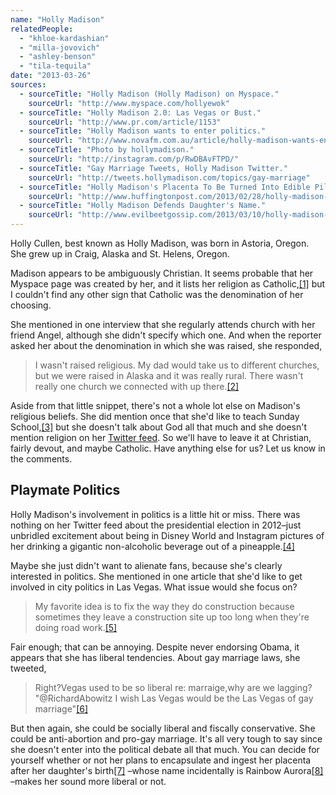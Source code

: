 ```yaml
---
name: "Holly Madison"
relatedPeople:
  - "khloe-kardashian"
  - "milla-jovovich"
  - "ashley-benson"
  - "tila-tequila"
date: "2013-03-26"
sources:
  - sourceTitle: "Holly Madison (Holly Madison) on Myspace."
    sourceUrl: "http://www.myspace.com/hollyewok"
  - sourceTitle: "Holly Madison 2.0: Las Vegas or Bust."
    sourceUrl: "http://www.pr.com/article/1153"
  - sourceTitle: "Holly Madison wants to enter politics."
    sourceUrl: "http://www.novafm.com.au/article/holly-madison-wants-enter-politics"
  - sourceTitle: "Photo by hollymadison."
    sourceUrl: "http://instagram.com/p/RwDBAvFTPD/"
  - sourceTitle: "Gay Marriage Tweets, Holly Madison Twitter."
    sourceUrl: "http://tweets.hollymadison.com/topics/gay-marriage"
  - sourceTitle: "Holly Madison's Placenta To Be Turned Into Edible Pills After Showgirl Gives Birth."
    sourceUrl: "http://www.huffingtonpost.com/2013/02/28/holly-madison-placenta-eat_n_2781461.html"
  - sourceTitle: "Holly Madison Defends Daughter's Name."
    sourceUrl: "http://www.evilbeetgossip.com/2013/03/10/holly-madison-defends-daughters-name/"
---
```


Holly Cullen, best known as Holly Madison, was born in Astoria, Oregon. She grew up in Craig, Alaska and St. Helens, Oregon.

Madison appears to be ambiguously Christian. It seems probable that her Myspace page was created by her, and it lists her religion as Catholic,<a class="source-citation" href="#http://www.myspace.com/hollyewok" title="Holly Madison (Holly Madison) on Myspace.">[1]</a> but I couldn't find any other sign that Catholic was the denomination of her choosing.

She mentioned in one interview that she regularly attends church with her friend Angel, although she didn't specify which one. And when the reporter asked her about the denomination in which she was raised, she responded,

>I wasn't raised religious. My dad would take us to different churches, but we were raised in Alaska and it was really rural. There wasn't really one church we connected with up there.<a class="source-citation" href="#http://www.pr.com/article/1153" title="Holly Madison 2.0: Las Vegas or Bust.">[2]</a>

Aside from that little snippet, there's not a whole lot else on Madison's religious beliefs. She did mention once that she'd like to teach Sunday School,<a class="source-citation" href="#http://www.novafm.com.au/article/holly-madison-wants-enter-politics" title="Holly Madison wants to enter politics.">[3]</a> but she doesn't talk about God all that much and she doesn't mention religion on her [Twitter feed](https://twitter.com/hollymadison). So we'll have to leave it at Christian, fairly devout, and maybe Catholic. Have anything else for us? Let us know in the comments.


## Playmate Politics

Holly Madison's involvement in politics is a little hit or miss. There was nothing on her Twitter feed about the presidential election in 2012–just unbridled excitement about being in Disney World and Instagram pictures of her drinking a gigantic non-alcoholic beverage out of a pineapple.<a class="source-citation" href="#http://instagram.com/p/RwDBAvFTPD/" title="Photo by hollymadison.">[4]</a>

Maybe she just didn't want to alienate fans, because she's clearly interested in politics. She mentioned in one article that she'd like to get involved in city politics in Las Vegas. What issue would she focus on?

>My favorite idea is to fix the way they do construction because sometimes they leave a construction site up too long when they're doing road work.<a class="source-citation" href="#http://www.novafm.com.au/article/holly-madison-wants-enter-politics" title="Holly Madison wants to enter politics.">[5]</a>

Fair enough; that can be annoying. Despite never endorsing Obama, it appears that she has liberal tendencies. About gay marriage laws, she tweeted,

>Right?Vegas used to be so liberal re: marraige,why are we lagging? "@RichardAbowitz I wish Las Vegas would be the Las Vegas of gay marriage"<a class="source-citation" href="#http://tweets.hollymadison.com/topics/gay-marriage" title="Gay Marriage Tweets, Holly Madison Twitter.">[6]</a>

But then again, she could be socially liberal and fiscally conservative. She could be anti-abortion and pro-gay marriage. It's all very tough to say since she doesn't enter into the political debate all that much. You can decide for yourself whether or not her plans to encapsulate and ingest her placenta after her daughter's birth<a class="source-citation" href="#http://www.huffingtonpost.com/2013/02/28/holly-madison-placenta-eat_n_2781461.html" title="Holly Madison&apos;s Placenta To Be Turned Into Edible Pills After Showgirl Gives Birth.">[7]</a> –whose name incidentally is Rainbow Aurora<a class="source-citation" href="#http://www.evilbeetgossip.com/2013/03/10/holly-madison-defends-daughters-name/" title="Holly Madison Defends Daughter&apos;s Name.">[8]</a> –makes her sound more liberal or not.